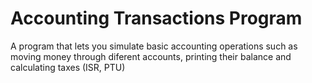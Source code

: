 # Accounting Transactions Program

A program that lets you simulate basic accounting operations such as moving money through diferent accounts, printing their balance and calculating taxes (ISR, PTU)

